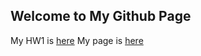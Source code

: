 ## Welcome to My Github Page
My HW1 is [here](files/IE360-HW1.html)
My page is [here](https://bu-ie-360.github.io/spring22-gozdeaygun/)
